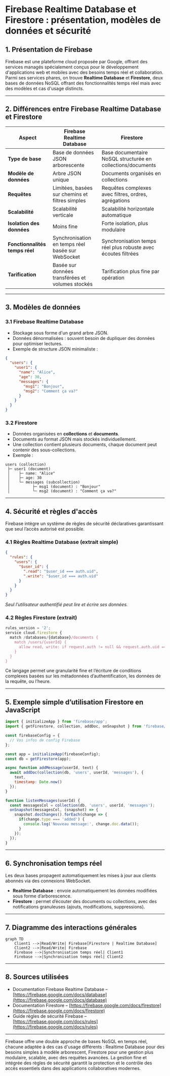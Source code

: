 # Firebase Realtime Database et Firestore : présentation, modèles de données et sécurité

## 1. Présentation de Firebase

Firebase est une plateforme cloud proposée par Google, offrant des services managés spécialement conçus pour le développement d'applications web et mobiles avec des besoins temps réel et collaboration. Parmi ses services phares, on trouve **Realtime Database** et **Firestore**, deux bases de données NoSQL offrant des fonctionnalités temps réel mais avec des modèles et cas d'usage distincts.

---

## 2. Différences entre Firebase Realtime Database et Firestore

| Aspect                    | Firebase Realtime Database       | Firestore                        |
|--------------------------|---------------------------------|---------------------------------|
| **Type de base**          | Base de données JSON arborescente | Base documentaire NoSQL structurée en collections/documents |
| **Modèle de données**     | Arbre JSON unique                | Documents organisés en collections |
| **Requêtes**              | Limitées, basées sur chemins et filtres simples | Requêtes complexes avec filtres, ordres, agrégations |
| **Scalabilité**           | Scalabilité verticale            | Scalabilité horizontale automatique |
| **Isolation des données** | Moins fine                      | Forte isolation, plus modulaire |
| **Fonctionnalités temps réel** | Synchronisation en temps réel basée sur WebSocket | Synchronisation temps réel plus robuste avec écoutes filtrées |
| **Tarification**          | Basée sur données transférées et volumes stockés | Tarification plus fine par opération |

---

## 3. Modèles de données

### 3.1 Firebase Realtime Database

- Stockage sous forme d'un grand arbre JSON.
- Données dénormalisées : souvent besoin de dupliquer des données pour optimiser lectures.
- Exemple de structure JSON minimaliste :

```json
{
  "users": {
    "user1": {
      "name": "Alice",
      "age": 30,
      "messages": {
        "msg1": "Bonjour",
        "msg2": "Comment ça va?"
      }
    }
  }
}
```

### 3.2 Firestore

- Données organisées en **collections** et **documents**.
- Documents au format JSON mais stockés individuellement.
- Une collection contient plusieurs documents, chaque document peut contenir des sous-collections.
- Exemple :

```
users (collection)
 ├─ user1 (document)
 │    ├─ name: "Alice"
 │    ├─ age: 30
 │    └─ messages (subcollection)
 │          ├─ msg1 (document) : "Bonjour"
 │          └─ msg2 (document) : "Comment ça va?"
```

---

## 4. Sécurité et règles d'accès

Firebase intègre un système de règles de sécurité déclaratives garantissant que seul l’accès autorisé est possible.

### 4.1 Règles Realtime Database (extrait simple)

```json
{
  "rules": {
    "users": {
      "$user_id": {
        ".read": "$user_id === auth.uid",
        ".write": "$user_id === auth.uid"
      }
    }
  }
}
```
*Seul l’utilisateur authentifié peut lire et écrire ses données.*

### 4.2 Règles Firestore (extrait)

```js
rules_version = '2';
service cloud.firestore {
  match /databases/{database}/documents {
    match /users/{userId} {
      allow read, write: if request.auth != null && request.auth.uid == userId;
    }
  }
}
```

Ce langage permet une granularité fine et l’écriture de conditions complexes basées sur les métadonnées d’authentification, les données de la requête, ou l’heure.

---

## 5. Exemple simple d’utilisation Firestore en JavaScript

```javascript
import { initializeApp } from 'firebase/app';
import { getFirestore, collection, addDoc, onSnapshot } from 'firebase/firestore';

const firebaseConfig = {
  // Vos infos de config Firebase
};

const app = initializeApp(firebaseConfig);
const db = getFirestore(app);

async function addMessage(userId, text) {
  await addDoc(collection(db, 'users', userId, 'messages'), {
    text,
    timestamp: Date.now()
  });
}

function listenMessages(userId) {
  const messagesCol = collection(db, 'users', userId, 'messages');
  onSnapshot(messagesCol, (snapshot) => {
    snapshot.docChanges().forEach(change => {
      if(change.type === 'added') {
        console.log('Nouveau message:', change.doc.data());
      }
    });
  });
}
```

---

## 6. Synchronisation temps réel

Les deux bases propagent automatiquement les mises à jour aux clients abonnés via des connexions WebSocket.

- **Realtime Database** : envoie automatiquement les données modifiées sous forme d’arborescence.
- **Firestore** : permet d’écouter des documents ou collections, avec des notifications granuleuses (ajouts, modifications, suppressions).

---

## 7. Diagramme des interactions générales

```mermaid
graph TD
    Client1 -->|Read/Write| Firebase[Firestore | Realtime Database]
    Client2 -->|Read/Write| Firebase
    Firebase -->|Synchronisation temps réel| Client1
    Firebase -->|Synchronisation temps réel| Client2
```

---

## 8. Sources utilisées

- Documentation Firebase Realtime Database – [https://firebase.google.com/docs/database](https://firebase.google.com/docs/database)  
- Documentation Firestore – [https://firebase.google.com/docs/firestore](https://firebase.google.com/docs/firestore)  
- Guide règles de sécurité Firebase – [https://firebase.google.com/docs/rules](https://firebase.google.com/docs/rules)

---

Firebase offre une double approche de bases NoSQL en temps réel, chacune adaptée à des cas d'usage différents : Realtime Database pour des besoins simples à modèle arborescent, Firestore pour une gestion plus modulaire, scalable, avec des requêtes avancées. La gestion fine et intégrée des règles de sécurité garantit la protection et le contrôle des accès essentiels dans des applications collaboratives modernes.